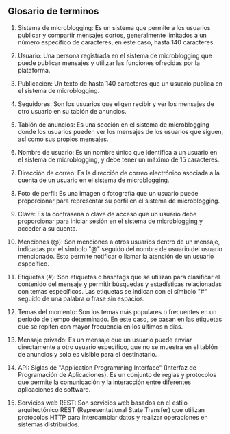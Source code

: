 ## Glosario de terminos
1. Sistema de microblogging: Es un sistema que permite a los usuarios publicar y compartir mensajes cortos, generalmente limitados a un número específico de caracteres, en este caso, hasta 140 caracteres.

2. Usuario: Una persona registrada en el sistema de microblogging que puede publicar mensajes y utilizar las funciones ofrecidas por la plataforma.

3. Publicacion: Un texto de hasta 140 caracteres que un usuario publica en el sistema de microblogging.

4. Seguidores: Son los usuarios que eligen recibir y ver los mensajes de otro usuario en su tablón de anuncios.

5. Tablón de anuncios: Es una sección en el sistema de microblogging donde los usuarios pueden ver los mensajes de los usuarios que siguen, así como sus propios mensajes.

6. Nombre de usuario: Es un nombre único que identifica a un usuario en el sistema de microblogging, y debe tener un máximo de 15 caracteres.

7. Dirección de correo: Es la dirección de correo electrónico asociada a la cuenta de un usuario en el sistema de microblogging.

6. Foto de perfil: Es una imagen o fotografía que un usuario puede proporcionar para representar su perfil en el sistema de microblogging.

7. Clave: Es la contraseña o clave de acceso que un usuario debe proporcionar para iniciar sesión en el sistema de microblogging y acceder a su cuenta.

8. Menciones (@): Son menciones a otros usuarios dentro de un mensaje, indicadas por el símbolo "@" seguido del nombre de usuario del usuario mencionado. Esto permite notificar o llamar la atención de un usuario específico.

9. Etiquetas (#): Son etiquetas o hashtags que se utilizan para clasificar el contenido del mensaje y permitir búsquedas y estadísticas relacionadas con temas específicos. Las etiquetas se indican con el símbolo "#" seguido de una palabra o frase sin espacios.

10. Temas del momento: Son los temas más populares o frecuentes en un período de tiempo determinado. En este caso, se basan en las etiquetas que se repiten con mayor frecuencia en los últimos n días.

11. Mensaje privado: Es un mensaje que un usuario puede enviar directamente a otro usuario específico, que no se muestra en el tablón de anuncios y solo es visible para el destinatario.

12. API: Siglas de "Application Programming Interface" (Interfaz de Programación de Aplicaciones). Es un conjunto de reglas y protocolos que permite la comunicación y la interacción entre diferentes aplicaciones de software.

13. Servicios web REST: Son servicios web basados en el estilo arquitectónico REST (Representational State Transfer) que utilizan protocolos HTTP para intercambiar datos y realizar operaciones en sistemas distribuidos.

